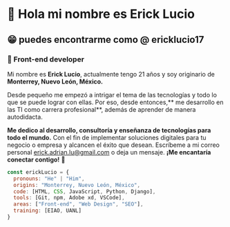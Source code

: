 # 👋 Hola mi nombre es Erick Lucio
## 😁 puedes encontrarme como @ ericklucio17
### 👀 Front-end developer 

Mi nombre es **Erick Lucio**, actualmente tengo 21 años y soy originario de **Monterrey, Nuevo León, México.**

Desde pequeño me empezó a intrigar el tema de las tecnologías y todo lo que se puede lograr con ellas. Por eso, desde entonces,** me desarrollo en las TI como carrera profesional**, además de aprender de manera autodidacta.

**Me dedico al desarrollo, consultoría y enseñanza de tecnologías para todo el mundo.** Con el fin de implementar soluciones digitales para tu negocio o empresa y alcancen el éxito que desean. Escríbeme a mi correo personal erick.adrian.lu@gmail.com o deja un mensaje. **¡Me encantaría conectar contigo!** 📲

```javascript
const erickLucio = {
  pronouns: "He" | "Him",
  origins: "Monterrey, Nuevo León, México",
  code: [HTML, CSS, JavaScript, Python, Django], 
  tools: [Git, npm, Adobe xd, VSCode],
  areas: ["Front-end", "Web Design", "SEO"],
  training: [EIAO, UANL]
}
```
